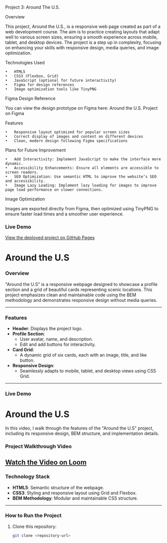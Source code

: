 Project 3: Around The U.S.

Overview

This project, Around the U.S., is a responsive web page created as part of a web development course. The aim is to practice creating layouts that adapt well to various screen sizes, ensuring a smooth experience across mobile, tablet, and desktop devices. The project is a step up in complexity, focusing on enhancing your skills with responsive design, media queries, and image optimization.

Technologies Used

    •	HTML5
    •	CSS3 (Flexbox, Grid)
    •	JavaScript (optional for future interactivity)
    •	Figma for design references
    •	Image optimization tools like TinyPNG

Figma Design Reference

You can view the design prototype on Figma here: Around the U.S. Project on Figma

Features

    •	Responsive layout optimized for popular screen sizes
    •	Correct display of images and content on different devices
    •	Clean, modern design following Figma specifications

Plans for Future Improvement

    •	Add Interactivity: Implement JavaScript to make the interface more dynamic.
    •	Accessibility Enhancements: Ensure all elements are accessible to screen readers.
    •	SEO Optimization: Use semantic HTML to improve the website’s SEO and accessibility.
    •	Image Lazy Loading: Implement lazy loading for images to improve page load performance on slower connections.

Image Optimization

Images are exported directly from Figma, then optimized using TinyPNG to ensure faster load times and a smoother user experience.

### Live Demo

[View the deployed project on GitHub Pages](https://muhamadou74.github.io/se_project_aroundtheus/)

# Around the U.S

### Overview

"Around the U.S" is a responsive webpage designed to showcase a profile section and a grid of beautiful cards representing scenic locations. This project emphasizes clean and maintainable code using the BEM methodology and demonstrates responsive design without media queries.

---

### **Features**

- **Header**: Displays the project logo.
- **Profile Section**:
  - User avatar, name, and description.
  - Edit and add buttons for interactivity.
- **Card Grid**:
  - A dynamic grid of six cards, each with an image, title, and like button.
- **Responsive Design**:
  - Seamlessly adapts to mobile, tablet, and desktop views using CSS Grid.

---

### **Live Demo**

# Around the U.S

In this video, I walk through the features of the "Around the U.S" project, including its responsive design, BEM structure, and implementation details.

### Project Walkthrough Video

## [Watch the Video on Loom](https://www.loom.com/share/7d325171cced495b8b10fcdfc16e4702?sid=46b668bb-c2db-4493-90de-2b931ef2484d)

### **Technology Stack**

- **HTML5**: Semantic structure of the webpage.
- **CSS3**: Styling and responsive layout using Grid and Flexbox.
- **BEM Methodology**: Modular and maintainable CSS structure.

---

### **How to Run the Project**

1. Clone this repository:
   ```bash
   git clone <repository-url>
   ```
